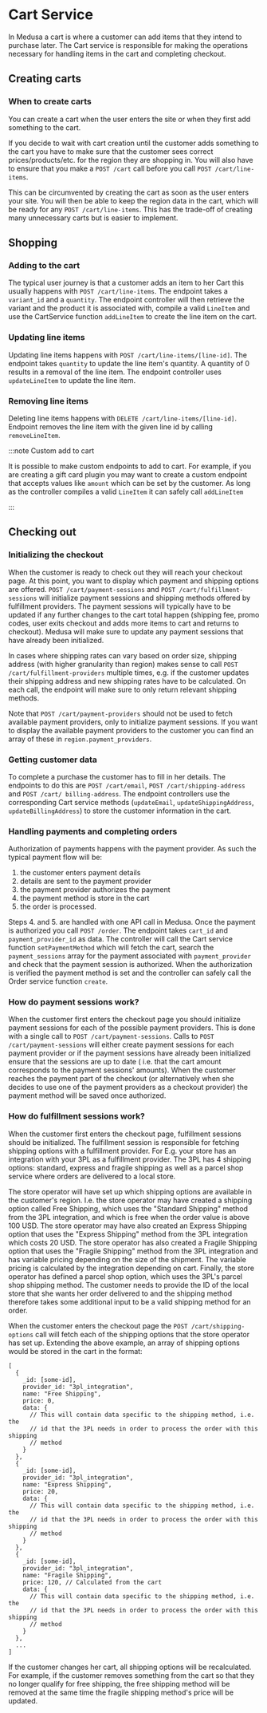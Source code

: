 # Cart Service
In Medusa a cart is where a customer can add items that they intend to purchase
later. The Cart service is responsible for making the operations necessary for
handling items in the cart and completing checkout. 

## Creating carts

### When to create carts
You can create a cart when the user enters the site or when they first add
something to the cart.

If you decide to wait with cart creation until the
customer adds something to the cart you have to make sure that the customer sees
correct prices/products/etc. for the region they are shopping in. You will also
have to ensure that you make a `POST /cart` call before you call `POST
/cart/line-items`.

This can be circumvented by creating the cart as soon as the user enters your
site. You will then be able to keep the region data in the cart, which will be
ready for any `POST /cart/line-items`. This has the trade-off of creating many
unnecessary carts but is easier to implement.

## Shopping

### Adding to the cart
The typical user journey is that a customer adds an item to her Cart this
usually happens with `POST /cart/line-items`. The endpoint takes a `variant_id`
and a `quantity`. The endpoint controller will then retrieve the variant and the
product it is associated with, compile a valid `LineItem` and use the
CartService function `addLineItem` to create the line item on the cart.

### Updating line items
Updating line items happens with `POST /cart/line-items/[line-id]`. The endpoint
takes `quantity` to update the line item's quantity. A quantity of 0 results in
a removal of the line item. The endpoint controller uses `updateLineItem` to
update the line item.

### Removing line items
Deleting line items happens with `DELETE /cart/line-items/[line-id]`. Endpoint 
removes the line item with the given line id by calling `removeLineItem`.

:::note Custom add to cart

It is possible to make custom endpoints to add to cart. For example, if you are
creating a gift card plugin you may want to create a custom endpoint that
accepts values like `amount` which can be set by the customer. As long as the
controller compiles a valid `LineItem` it can safely call `addLineItem`

:::

## Checking out

### Initializing the checkout
When the customer is ready to check out they will reach your checkout page. At
this point, you want to display which payment and shipping options are offered.
`POST /cart/payment-sessions` and `POST /cart/fulfillment-sessions` will
initialize payment sessions and shipping methods offered by fulfillment
providers. The payment sessions will typically have to be updated if any further
changes to the cart total happen (shipping fee, promo codes, user exits
checkout and adds more items to cart and returns to checkout). Medusa will make
sure to update any payment sessions that have already been initialized. 

In cases where shipping rates can vary based on order size, shipping address
(with higher granularity than region) makes sense to call `POST
/cart/fulfillment-providers` multiple times, e.g. if the customer updates their 
shipping address and new shipping rates have to be calculated. On each call, the endpoint will make sure to only return relevant shipping methods.

Note that `POST /cart/payment-providers` should not be used to fetch available
payment providers, only to initialize payment sessions. If you want to display
the available payment providers to the customer you can find an array of these
in `region.payment_providers`.

### Getting customer data 
To complete a purchase the customer has to fill in her details. The endpoints to
do this are `POST /cart/email`, `POST /cart/shipping-address` and `POST /cart/
billing-address`. The endpoint controllers use the corresponding Cart service
methods (`updateEmail`, `updateShippingAddress`, `updateBillingAddress`) to
store the customer information in the cart.

### Handling payments and completing orders
Authorization of payments happens with the payment provider. As such the typical
payment flow will be:

1. the customer enters payment details
2. details are sent to the payment provider
3. the payment provider authorizes the payment
4. the payment method is store in the cart
5. the order is processed. 

Steps 4. and 5. are handled with one API call in Medusa. Once the payment is
authorized you call `POST /order`. The endpoint takes `cart_id` and
`payment_provider_id` as data. The controller will call the Cart service
function `setPaymentMethod` which will fetch the cart, search the
`payment_sessions` array for the payment associated with `payment_provider` and
check that the payment session is authorized. When the authorization is verified
the payment method is set and the controller can safely call the Order service
function `create`. 


### How do payment sessions work?

When the customer first enters the checkout page you should initialize payment 
sessions for each of the possible payment providers. This is done with a single
call to `POST /cart/payment-sessions`. Calls to `POST /cart/payment-sessions`
will either create payment sessions for each payment provider or if the payment
sessions have already been initialized ensure that the sessions are up to date (
i.e. that the cart amount corresponds to the payment sessions' amounts). When 
the customer reaches the payment part of the checkout (or alternatively when she
decides to use one of the payment providers as a checkout provider) the payment
method will be saved once authorized. 

### How do fulfillment sessions work?

When the customer first enters the checkout page, fulfillment sessions should be
initialized. The fulfillment session is responsible for fetching shipping 
options with a fulfillment provider. For E.g. your store has an integration with
your 3PL as a fulfillment provider. The 3PL has 4 shipping options: standard,
express and fragile shipping as well as a parcel shop service where orders are 
delivered to a local store.

The store operator will have set up which shipping options are available in the
customer's region. I.e. the store operator may have created a shipping option 
called Free Shipping, which uses the "Standard Shipping" method from the 3PL 
integration, and which is free when the order value is above 100 USD. The store
operator may have also created an Express Shipping option that uses the 
"Express Shipping" method from the 3PL integration which costs 20 USD. 
The store operator has also created a Fragile Shipping option that uses the
"Fragile Shipping" method from the 3PL integration and has variable
pricing depending on the size of the shipment. The variable pricing is
calculated by the integration depending on cart. Finally, the store operator has
defined a parcel shop option, which uses the 3PL's parcel shop shipping method.
The customer needs to provide the ID of the local store that she wants her order
delivered to and the shipping method therefore takes some additional input to be
a valid shipping method for an order.

When the customer enters the checkout page the `POST /cart/shipping-options` 
call will fetch each of the shipping options that the store operator has set up.
Extending the above example, an array of shipping options would be stored in the
cart in the format:

```
[
  {
    _id: [some-id],
    provider_id: "3pl_integration",
    name: "Free Shipping",
    price: 0,
    data: {
      // This will contain data specific to the shipping method, i.e. the 
      // id that the 3PL needs in order to process the order with this shipping
      // method
    }
  },
  {
    _id: [some-id],
    provider_id: "3pl_integration",
    name: "Express Shipping",
    price: 20,
    data: {
      // This will contain data specific to the shipping method, i.e. the 
      // id that the 3PL needs in order to process the order with this shipping
      // method
    }
  },
  {
    _id: [some-id],
    provider_id: "3pl_integration",
    name: "Fragile Shipping",
    price: 120, // Calculated from the cart
    data: {
      // This will contain data specific to the shipping method, i.e. the 
      // id that the 3PL needs in order to process the order with this shipping
      // method
    }
  },
  ...
]
```

If the customer changes her cart, all shipping options will be recalculated. For
example, if the customer removes something from the cart so that they no longer
qualify for free shipping, the free shipping method will be removed at the same
time the fragile shipping method's price will be updated. 
